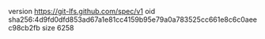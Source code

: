 version https://git-lfs.github.com/spec/v1
oid sha256:4d9fd0dfd853ad67a1e81cc4159b95e79a0a783525cc661e8c6c0aeec98cb2fb
size 6258
